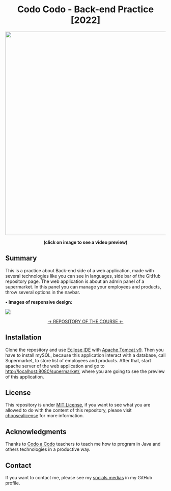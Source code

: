 <h1 align="center">Codo Codo - Back-end Practice [2022]</h1>
<p align="center">
    <a href="https://www.youtube.com/watch?v=_ViGehlwlig&ab_channel=hozlucas28" target="_blank">
        <img src="https://user-images.githubusercontent.com/88015479/210026146-699917c4-d40d-4f07-a49f-d5ade0daa6d2.png" width="640">
    </a>
</p>
<p align="center">
    <strong>(click on image to see a video preview)</strong>
</p>

<h2>Summary</h2>
<p>
    This is a practice about Back-end side of a web application, made with several technologies like you can see in languages, side bar of the GitHub repository page.
    The web application is about an admin panel of a supermarket. In this panel you can manage your employees and products, throw several options in the navbar.
</p>

<p>
    <strong>• Images of responsive design:</strong>
</p>
<img src="https://user-images.githubusercontent.com/88015479/210018473-2169b295-32b7-4586-9a5e-87b1cd73fe1f.png">
<p align="center">
    <a href="https://github.com/hozlucas28/Codo-Codo-Back-end-2022" target="_blank">→  REPOSITORY OF THE COURSE  ←</a>
</p>

<h2>Installation</h2>
<p>
    Clone the repository and use <a href="https://www.eclipse.org/">Eclipse IDE</a> with <a href="https://tomcat.apache.org/">Apache Tomcat v9</a>. Then you have to install mySQL, because this application interact with a database, call Supermarket, to store list of employees and products. After that, start apache server of the web application and go to <a href="http://localhost:8080/supermarket/">http://localhost:8080/supermarket/</a>, where you are going to see the preview of this application.
</p>

<h2>License</h2>
<p>
    This repository is under <a href="./LICENSE">MIT License</a>, if you want to see what you are allowed to do with the content of this repository, please visit <a href="https://choosealicense.com/licenses/">choosealicense</a> for more information.
</p>

<h2>Acknowledgments</h2>
<p>
    Thanks to <a href="https://www.buenosaires.gob.ar/educacion/codo-codo">Codo a Codo</a> teachers to teach me how to program in Java and others technologies in a productive way.
</p>

<h2>Contact</h1>
<p>
    If you want to contact me, please see my <a href="https://github.com/hozlucas28">socials medias</a> in my GitHub profile.
</p>
